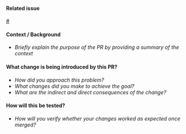 #### Related issue
[#](https://github.com/thamara/time-to-leave/issues/#)

#### Context / Background
- _Briefly explain the purpose of the PR by providing a summary of the context_

#### What change is being introduced by this PR?
- _How did you approach this problem?_
- _What changes did you make to achieve the goal?_
- _What are the indirect and direct consequences of the change?_

#### How will this be tested?
- _How will you verify whether your changes worked as expected once merged?_
